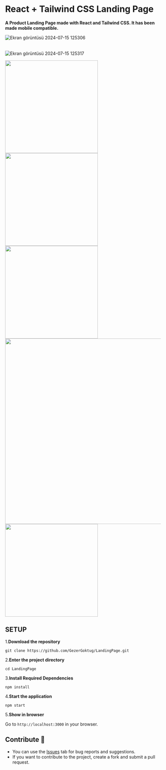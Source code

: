 # React + Tailwind CSS Landing Page

<strong> <p> A Product Landing Page made with React and Tailwind CSS. It has been made mobile compatible. </p></strong>


![Ekran görüntüsü 2024-07-15 125306](https://github.com/user-attachments/assets/356216d6-2e6b-4b72-8400-f2aaff74b55d)
<br/>
<br/>
<br/>
![Ekran görüntüsü 2024-07-15 125317](https://github.com/user-attachments/assets/6a38ed0b-ad35-405a-905a-68345e437068)



<img width="300" src="https://github.com/user-attachments/assets/40484576-b9d7-475a-9a12-757de7699319" />
<img width="300" src="https://github.com/user-attachments/assets/30286c59-b779-423d-b4ce-6f6f24729157" />
<img width="300" src="https://github.com/user-attachments/assets/3ab78f6a-21ce-4893-b498-41860aa8ff3c" />
<img width="600" src="https://github.com/user-attachments/assets/2b7533e7-1eed-437a-9fe6-96e8fb019b7a" />
<img width="300" src="https://github.com/user-attachments/assets/70dbd6e7-e1a1-4e41-b242-d67e6226b558" />


## SETUP

1.**Download the repository**

```
git clone https://github.com/GezerGoktug/LandingPage.git
```

2.**Enter the project directory**

```
cd LandingPage
```

3.**Install Required Dependencies**

```
npm install
```

4.**Start the application**

```
npm start
```

5.**Show in browser**

Go to `http://localhost:3000` in your browser.




## Contribute 🤝

- You can use the [Issues](https://github.com/GezerGoktug/LandingPage) tab for bug reports and suggestions.
- If you want to contribute to the project, create a fork and submit a pull request.
